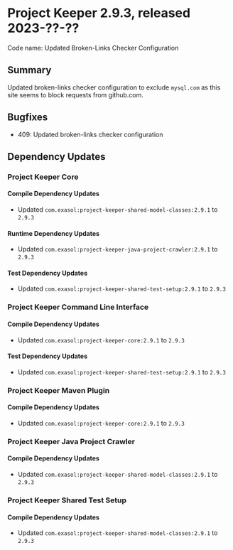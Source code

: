 # Project Keeper 2.9.3, released 2023-??-??

Code name: Updated Broken-Links Checker Configuration

## Summary

Updated broken-links checker configuration to exclude `mysql.com` as this site seems to block requests from github.com.

## Bugfixes

* 409: Updated broken-links checker configuration

## Dependency Updates

### Project Keeper Core

#### Compile Dependency Updates

* Updated `com.exasol:project-keeper-shared-model-classes:2.9.1` to `2.9.3`

#### Runtime Dependency Updates

* Updated `com.exasol:project-keeper-java-project-crawler:2.9.1` to `2.9.3`

#### Test Dependency Updates

* Updated `com.exasol:project-keeper-shared-test-setup:2.9.1` to `2.9.3`

### Project Keeper Command Line Interface

#### Compile Dependency Updates

* Updated `com.exasol:project-keeper-core:2.9.1` to `2.9.3`

#### Test Dependency Updates

* Updated `com.exasol:project-keeper-shared-test-setup:2.9.1` to `2.9.3`

### Project Keeper Maven Plugin

#### Compile Dependency Updates

* Updated `com.exasol:project-keeper-core:2.9.1` to `2.9.3`

### Project Keeper Java Project Crawler

#### Compile Dependency Updates

* Updated `com.exasol:project-keeper-shared-model-classes:2.9.1` to `2.9.3`

### Project Keeper Shared Test Setup

#### Compile Dependency Updates

* Updated `com.exasol:project-keeper-shared-model-classes:2.9.1` to `2.9.3`
